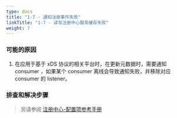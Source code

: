 ```yaml
---
type: docs
title: "1-7 - 通知注册事件失败"
linkTitle: "1-7 - 读写注册中心服务缓存失败"
weight: 7
---
```


### 可能的原因

1. 在应用于基于 xDS 协议的相关平台时，在更新元数据时，需要通知 consumer ，如果某个 consumer 离线会导致通知失败，并移除对应 consumer 的 listener。

### 排查和解决步骤

>  另请参阅
[注册中心-配置项参考手册](https://dubbo.apache.org/zh-cn/docs3-v2/java-sdk/reference-manual/config/properties/#registry)
